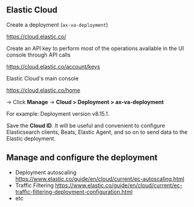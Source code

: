 ## Elastic Cloud

Create a deployment (`ax-va-deployment`)

https://cloud.elastic.co/

Create an API key to perform most of the operations available in the UI console through API calls

https://cloud.elastic.co/account/keys

Elastic Cloud's main console

https://cloud.elastic.co/home

-> Click **Manage** -> **Cloud > Deployment > ax-va-deployment**

For example: Deployment version v8.15.1.

Save the **Cloud ID**. It will be useful and convenient to configure Elasticsearch clients, Beats, Elastic Agent, 
and so on to send data to the Elastic deployment.

## Manage and configure the deployment

- Deployment autoscaling https://www.elastic.co/guide/en/cloud/current/ec-autoscaling.html
- Traffic Filtering https://www.elastic.co/guide/en/cloud/current/ec-traffic-filtering-deployment-configuration.html
- etc
